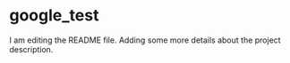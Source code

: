 # google_test

I am editing the README file. Adding some more details about the project description.
